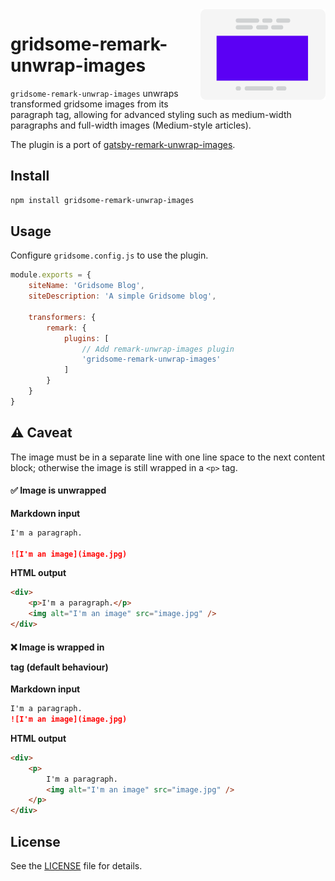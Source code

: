 <img src="icon.svg" align="right" width="200" height="145" />

# gridsome-remark-unwrap-images

`gridsome-remark-unwrap-images` unwraps transformed gridsome images from its paragraph tag, allowing for advanced styling such as medium-width paragraphs and full-width images (Medium-style articles).

The plugin is a port of [gatsby-remark-unwrap-images](https://github.com/cedricdelpoux/gatsby-remark-unwrap-images).

## Install

```bash
npm install gridsome-remark-unwrap-images
```

## Usage

Configure `gridsome.config.js` to use the plugin.

```js
module.exports = {
	siteName: 'Gridsome Blog',
	siteDescription: 'A simple Gridsome blog',

	transformers: {
		remark: {
			plugins: [
				// Add remark-unwrap-images plugin
				'gridsome-remark-unwrap-images'
			]
		}
	}
}
```

## :warning: Caveat

The image must be in a separate line with one line space to the next content block; otherwise the image is still wrapped in a `<p>` tag.

#### :white_check_mark: Image is unwrapped

**Markdown input**

```md
I'm a paragraph.

![I'm an image](image.jpg)
```

**HTML output**

```html
<div>
	<p>I'm a paragraph.</p>
	<img alt="I'm an image" src="image.jpg" />
</div>
```

#### :x: Image is wrapped in <p> tag (default behaviour)

**Markdown input**

```md
I'm a paragraph.
![I'm an image](image.jpg)
```

**HTML output**

```html
<div>
	<p>
		I'm a paragraph.
		<img alt="I'm an image" src="image.jpg" />
	</p>
</div>
```

## License

See the [LICENSE](./LICENSE) file for details.
